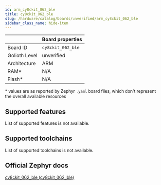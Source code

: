 ```yaml
---
id: arm_cy8ckit_062_ble
title: cy8ckit_062_ble
slug: /hardware/catalog/boards/unverified/arm_cy8ckit_062_ble
sidebar_class_name: hide-item
---
```


[//]: # (This is an auto-generated file, do not edit! Changes to it will be lost upon re-generation)



|                | Board properties     |
| -------------  | -------------------- |
| Board ID       | `cy8ckit_062_ble` |
| Golioth Level  | unverified       |
| Architecture   | ARM |
| RAM*           | N/A |
| Flash*         | N/A |

\* values are as reported by Zephyr `.yaml` board files, which don't represent the overall available resources



## Supported features

List of supported features is not available.

## Supported toolchains

List of supported toolchains is not available.

## Official Zephyr docs

[cy8ckit_062_ble (cy8ckit_062_ble)](https://docs.zephyrproject.org/latest/boards/arm/cy8ckit_062_ble/doc/index.html)
